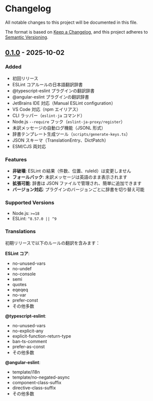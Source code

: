 # Changelog

All notable changes to this project will be documented in this file.

The format is based on [Keep a Changelog](https://keepachangelog.com/en/1.0.0/),
and this project adheres to [Semantic Versioning](https://semver.org/spec/v2.0.0.html).

## [0.1.0] - 2025-10-02

### Added

- 初回リリース
- ESLint コアルールの日本語翻訳辞書
- @typescript-eslint プラグインの翻訳辞書
- @angular-eslint プラグインの翻訳辞書
- JetBrains IDE 対応（Manual ESLint configuration）
- VS Code 対応（npm エイリアス）
- CLI ラッパー（`eslint-ja` コマンド）
- Node.js `--require` フック（`eslint-ja-proxy/register`）
- 未訳メッセージの自動ログ機能（JSONL 形式）
- 辞書テンプレート生成ツール（`scripts/generate-keys.ts`）
- JSON スキーマ（TranslationEntry、DictPatch）
- ESM/CJS 両対応

### Features

- **非破壊**: ESLint の結果（件数、位置、ruleId）は変更しません
- **フォールバック**: 未訳メッセージは英語のまま表示されます
- **拡張可能**: 辞書は JSON ファイルで管理され、簡単に追加できます
- **バージョン対応**: プラグインのバージョンごとに辞書を切り替え可能

### Supported Versions

- Node.js: `>=18`
- ESLint: `^8.57.0 || ^9`

### Translations

初期リリースで以下のルールの翻訳を含みます：

**ESLint コア**:
- no-unused-vars
- no-undef
- no-console
- semi
- quotes
- eqeqeq
- no-var
- prefer-const
- その他多数

**@typescript-eslint**:
- no-unused-vars
- no-explicit-any
- explicit-function-return-type
- ban-ts-comment
- prefer-as-const
- その他多数

**@angular-eslint**:
- template/i18n
- template/no-negated-async
- component-class-suffix
- directive-class-suffix
- その他多数

[0.1.0]: https://github.com/your-org/eslint-ja-proxy/releases/tag/v0.1.0
